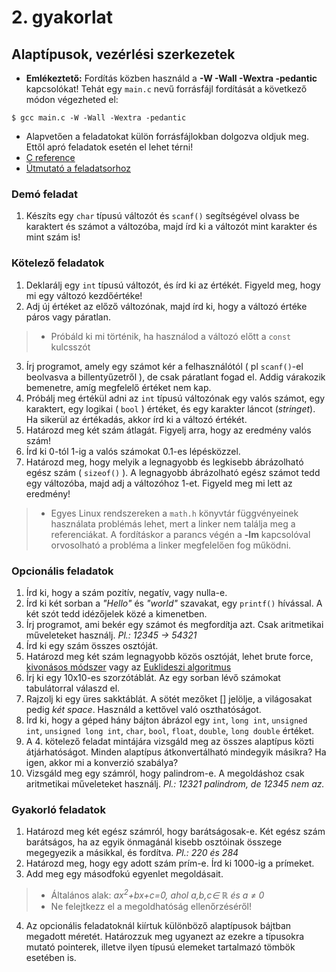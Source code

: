 # 2. gyakorlat

## Alaptípusok, vezérlési szerkezetek

* **Emlékeztető:** Fordítás közben használd a **-W -Wall -Wextra -pedantic** kapcsolókat!
Tehát egy `main.c` nevű forrásfájl fordítását a következő módon végezheted el:
```
$ gcc main.c -W -Wall -Wextra -pedantic
```

* Alapvetően a feladatokat külön forrásfájlokban dolgozva oldjuk meg. Ettől apró feladatok esetén el lehet térni!
* [C reference](https://en.cppreference.com/w/c.html)
* [Útmutató a feladatsorhoz](./demo02.md)

### Demó feladat
1. Készíts egy `char` típusú változót és `scanf()` segítségével olvass be karaktert és számot a változóba, majd írd ki a változót mint karakter és mint szám is!

### Kötelező feladatok

1. Deklarálj egy `int` típusú változót, és írd ki az értékét. Figyeld meg, hogy mi egy változó kezdőértéke!
2. Adj új értéket az előző változónak, majd írd ki, hogy a változó értéke páros vagy páratlan.
> - Próbáld ki mi történik, ha használod a változó előtt a `const` kulcsszót
3. Írj programot, amely egy számot kér a felhasználótól ( pl `scanf()`-el beolvasva a billentyűzetről ), de csak páratlant fogad el. Addig várakozik bemenetre, amíg megfelelő értéket nem kap.
4. Próbálj meg értékül adni az `int` típusú változónak egy valós számot, egy karaktert, egy logikai ( `bool` ) értéket, és egy karakter láncot (*stringet*). Ha sikerül az értékadás, akkor írd ki a változó értékét.
5. Határozd meg két szám átlagát. Figyelj arra, hogy az eredmény valós szám!
6. Írd ki 0-tól 1-ig a valós számokat 0.1-es lépésközzel.
7. Határozd meg, hogy melyik a legnagyobb és legkisebb ábrázolható egész szám ( `sizeof()` ). A legnagyobb ábrázolható egész számot tedd egy változóba, majd adj a változóhoz 1-et. Figyeld meg mi lett az eredmény!
> - Egyes Linux rendszereken a `math.h` könyvtár függvényeinek használata problémás lehet, mert a linker nem találja meg a referenciákat. A fordításkor a parancs végén a **-lm** kapcsolóval orvosolható a probléma a linker megfelelően fog működni.



### Opcionális feladatok

1. Írd ki, hogy a szám pozitív, negatív, vagy nulla-e.
2. Írd ki két sorban a *"Hello"* és *"world"* szavakat, egy `printf()` hívással. A két szót tedd idézőjelek közé a kimenetben.
3. Írj programot, ami bekér egy számot és megfordítja azt. Csak aritmetikai műveleteket használj. *Pl.: 12345 -> 54321*
4. Írd ki egy szám összes osztóját.
5. Határozd meg két szám legnagyobb közös osztóját, lehet brute force, [kivonásos módszer](https://hu.wikipedia.org/wiki/Legnagyobb_k%C3%B6z%C3%B6s_oszt%C3%B3) vagy az [Euklideszi algoritmus](https://hu.wikipedia.org/wiki/Euklideszi_algoritmus)
6. Írj ki egy 10x10-es szorzótáblát. Az egy sorban lévő számokat tabulátorral válaszd el.
7. Rajzolj ki egy üres sakktáblát. A sötét mezőket [] jelölje, a világosakat pedig *két space*. Használd a kettővel való oszthatóságot.
8. Írd ki, hogy a géped hány bájton ábrázol egy `int`, `long int`, `unsigned int`, `unsigned long int`, `char`, `bool`, `float`, `double`, `long double` értéket.
9. A 4. kötelező feladat mintájára vizsgáld meg az összes alaptípus közti átjárhatóságot. Minden alaptípus átkonvertálható mindegyik másikra? Ha igen, akkor mi a konverzió szabálya?
10. Vizsgáld meg egy számról, hogy palindrom-e. A megoldáshoz csak aritmetikai műveleteket használj. *Pl.: 12321 palindrom, de 12345 nem az.*

### Gyakorló feladatok

1. Határozd meg két egész számról, hogy barátságosak-e. Két egész szám barátságos, ha az egyik önmagánál kisebb osztóinak összege megegyezik a másikkal, és fordítva. *Pl.: 220 és 284*
2. Határozd meg, hogy egy adott szám prím-e. Írd ki 1000-ig a prímeket.
3. Add meg egy másodfokú egyenlet megoldásait.
> - Általános alak: *ax<sup>2</sup>+bx+c=0, ahol a,b,c∈ ℝ és a ≠ 0*
> - Ne felejtkezz el a megoldhatóság ellenőrzéséről!
4. Az opcionális feladatoknál kiírtuk különböző alaptípusok bájtban megadott méretét. Határozzuk meg ugyanezt az ezekre a típusokra mutató pointerek, illetve ilyen típusú elemeket tartalmazó tömbök esetében is.
